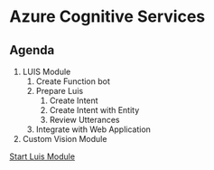 # Azure Cognitive Services

## Agenda

1. LUIS Module
   1. Create Function bot
   2. Prepare Luis
      1. Create Intent
      2. Create Intent with Entity
      3. Review Utterances
   3. Integrate with Web Application
2. Custom Vision Module


[Start Luis Module](https://github.com/xpandit/landingjobs_cognitiveservices/blob/master/CreateFunctionBot.md)
